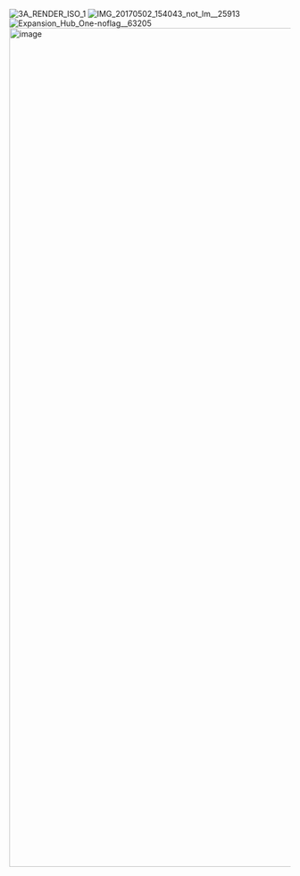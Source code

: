 ![3A_RENDER_ISO_1](https://github.com/user-attachments/assets/6ca88f9e-4e2b-41e6-8bc3-10a00e7fbd02)
![IMG_20170502_154043_not_lm__25913](https://github.com/user-attachments/assets/eaf28f41-38c7-4f3b-b33f-abd2bb388917)
![Expansion_Hub_One-noflag__63205](https://github.com/user-attachments/assets/ef6d1ca2-efc8-462d-b471-72ac0b6cd8a2)
<img width="1500" height="1500" alt="image" src="https://github.com/user-attachments/assets/954ee7c1-6ca3-475b-b0bb-43cd35aa71af" />
